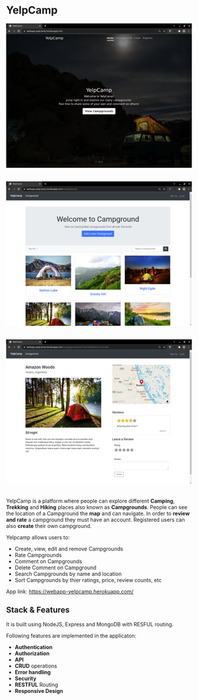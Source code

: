 # YelpCamp
![Image 1](https://raw.githubusercontent.com/Dhruv-praju/YelpCamp/main/screenshots/image_1.png)
\
\
\
![Image 1](https://raw.githubusercontent.com/Dhruv-praju/YelpCamp/main/screenshots/image_2.png)
\
\
\
![Image 1](https://raw.githubusercontent.com/Dhruv-praju/YelpCamp/main/screenshots/image_3.png)
\
\
\
YelpCamp is a platform where people can explore different **Camping**, **Trekking** and **Hiking** places also known as **Campgrounds**. People can see the location of a Campground the **map** and can navigate. In order to **review and rate** a campground they must have an account. Registered users can also **create** their own campground.

Yelpcamp allows users to:
- Create, view, edit and remove Campgrounds
- Rate Campgrounds
- Comment on Campgrounds
- Delete Comment on Campground
- Search Campgrounds by name and location
- Sort Campgrounds by thier ratings, price, review counts, etc

App link: https://webapp-yelpcamp.herokuapp.com/

## Stack & Features
 It is built using NodeJS, Express and MongoDB with RESFUL routing.

Following features are implemented in the applicaton:
- **Authentication**
- **Authorization**
- **API**
- **CRUD** operations
- **Error handling**
- **Security**
- **RESTFUL** Routing
- **Responsive Design**
